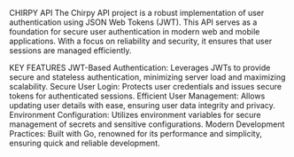 CHIRPY API
The Chirpy API project is a robust implementation of user authentication using JSON Web Tokens (JWT). This API serves as a foundation for secure user authentication in modern web and mobile applications. With a focus on reliability and security, it ensures that user sessions are managed efficiently.

KEY FEATURES
JWT-Based Authentication: Leverages JWTs to provide secure and stateless authentication, minimizing server load and maximizing scalability.
Secure User Login: Protects user credentials and issues secure tokens for authenticated sessions.
Efficient User Management: Allows updating user details with ease, ensuring user data integrity and privacy.
Environment Configuration: Utilizes environment variables for secure management of secrets and sensitive configurations.
Modern Development Practices: Built with Go, renowned for its performance and simplicity, ensuring quick and reliable development.
